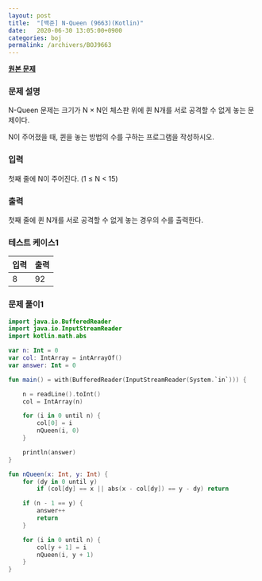 ```yaml
---
layout: post
title:  "[백준] N-Queen (9663)(Kotlin)"
date:   2020-06-30 13:05:00+0900
categories: boj
permalink: /archivers/BOJ9663
---
```


**[원본 문제](https://www.acmicpc.net/problem/9663)**

### 문제 설명

N-Queen 문제는 크기가 N × N인 체스판 위에 퀸 N개를 서로 공격할 수 없게 놓는 문제이다.

N이 주어졌을 때, 퀸을 놓는 방법의 수를 구하는 프로그램을 작성하시오.

### 입력

첫째 줄에 N이 주어진다. (1 ≤ N < 15)

### 출력

첫째 줄에 퀸 N개를 서로 공격할 수 없게 놓는 경우의 수를 출력한다.


### 테스트 케이스1

|입력|출력|
|-----|-----|
|8|92|


### 문제 풀이1

```kotlin
import java.io.BufferedReader
import java.io.InputStreamReader
import kotlin.math.abs

var n: Int = 0
var col: IntArray = intArrayOf()
var answer: Int = 0

fun main() = with(BufferedReader(InputStreamReader(System.`in`))) {

    n = readLine().toInt()
    col = IntArray(n)

    for (i in 0 until n) {
        col[0] = i
        nQueen(i, 0)
    }

    println(answer)
}

fun nQueen(x: Int, y: Int) {
    for (dy in 0 until y)
        if (col[dy] == x || abs(x - col[dy]) == y - dy) return

    if (n - 1 == y) {
        answer++
        return
    }

    for (i in 0 until n) {
        col[y + 1] = i
        nQueen(i, y + 1)
    }
}
```
